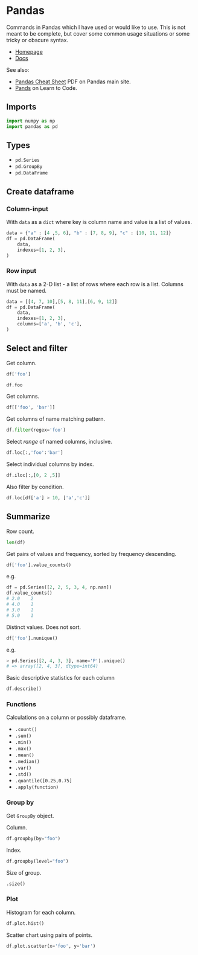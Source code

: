 # Pandas

Commands in Pandas which I have used or would like to use. This is not meant to be complete, but cover some common usage situations or some tricky or obscure syntax.

- [Homepage](https://pandas.pydata.org/)
- [Docs](https://pandas.pydata.org/docs/)

See also:

- [Pandas Cheat Sheet](https://pandas.pydata.org/Pandas_Cheat_Sheet.pdf) PDF on Pandas main site.
- [Pands](https://github.com/MichaelCurrin/learn-to-code/blob/master/en/topics/scripting_languages/Python/libraries/pandas.md) on Learn to Code.


## Imports

```python
import numpy as np
import pandas as pd
```


## Types

- `pd.Series`
- `pd.GroupBy`
-  `pd.DataFrame`


## Create dataframe

### Column-input

With `data` as a `dict` where key is column name and value is a list of values.

```python
data = {"a" : [4 ,5, 6], "b" : [7, 8, 9], "c" : [10, 11, 12]}
df = pd.DataFrame(
    data,
    indexes=[1, 2, 3],
)
```

### Row input

With `data` as a 2-D list - a list of rows where each row is a list. Columns must be named.

```python
data = [[4, 7, 10],[5, 8, 11],[6, 9, 12]]
df = pd.DataFrame(
    data,
    indexes=[1, 2, 3],
    columns=['a', 'b', 'c'],
)
```

## Select and filter

Get column.

```python
df['foo']

df.foo
```

Get columns.

```python
df[['foo', 'bar']]
```

Get columns of name matching pattern.

```python
df.filter(regex='foo')
```


Select _range_ of named columns, inclusive.

```python
df.loc[:,'foo':'bar']
```

Select individual columns by index.

```python
df.iloc[:,[0, 2 ,5]]
```

Also filter by condition.

```python
df.loc[df['a'] > 10, ['a','c']]
```

## Summarize

Row count.

```python
len(df)
```

Get pairs of values and frequency, sorted by frequency descending.

```python
df['foo'].value_counts()
```
e.g.

```python
df = pd.Series([2, 2, 5, 3, 4, np.nan])
df.value_counts()
# 2.0    2
# 4.0    1
# 3.0    1
# 5.0    1
```

Distinct values. Does not sort.

```python
df['foo'].nunique()
```
e.g.

```python
> pd.Series([2, 4, 3, 3], name='P').unique()
# => array([2, 4, 3], dtype=int64)
```

Basic descriptive statistics for each column

```python
df.describe()
```

### Functions

Calculations on a column or possibly dataframe.

- `.count()`
- `.sum()`
- `.min()`
- `.max()`
- `.mean()`
- `.median()`
- `.var()`
- `.std()`
- `.quantile([0.25,0.75]`
- `.apply(function)`


### Group by

Get `GroupBy` object.

Column.

```python
df.groupby(by="foo")
```

Index.
```python
df.groupby(level="foo")
```

Size of group.

```python
.size()
```

### Plot

Histogram for each column.

```python
df.plot.hist()
```

Scatter chart using pairs of points.

```python
df.plot.scatter(x='foo', y='bar')
```
